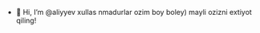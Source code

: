 - 👋 Hi, I’m @aliyyev
xullas nmadurlar
ozim boy boley) mayli ozizni extiyot qiling!

<!---
aliyyev/aliyyev is a ✨ special ✨ repository because its `README.md` (this file) appears on your GitHub profile.
You can click the Preview link to take a look at your changes.
--->

